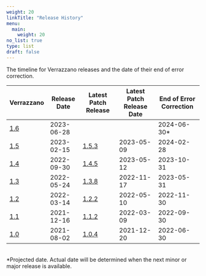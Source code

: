 ```yaml
---
weight: 20
linkTitle: "Release History"
menu:
  main:
    weight: 20
no_list: true
type: list
draft: false
---
```




The timeline for Verrazzano releases and the date of their end of error correction.


| Verrazzano                                                                 | Release Date | Latest Patch Release                                                                 | Latest Patch Release Date | End of Error Correction  |
|----------------------------------------------------------------------------|--------------|--------------------------------------------------------------------------------------|---------------------------|--------------------------|
| [1.6](https://github.com/verrazzano/verrazzano/releases/tag/v1.6.0)        | 2023-06-28   |                                                                                      |                           | 2024-06-30*              |
| [1.5](https://github.com/verrazzano/verrazzano/releases/tag/v1.5.0)        | 2023-02-15   | [1.5.3](https://github.com/verrazzano/verrazzano/releases/tag/v1.5.3)                | 2023-05-09                | 2024-02-28               |
| [1.4](https://github.com/verrazzano/verrazzano/releases/tag/v1.4.0)        | 2022-09-30   | [1.4.5](https://github.com/verrazzano/verrazzano/releases/tag/v1.4.5)                | 2023-05-12                | 2023-10-31               |
| [1.3](https://github.com/verrazzano/verrazzano/releases/tag/v1.3.0)        | 2022-05-24   | [1.3.8](https://github.com/verrazzano/verrazzano/releases/tag/v1.3.8)                | 2022-11-17                | 2023-05-31               |
| [1.2](https://github.com/verrazzano/verrazzano/releases/tag/v1.2.0)        | 2022-03-14   | [1.2.2](https://github.com/verrazzano/verrazzano/releases/tag/v1.2.2)                | 2022-05-10                | 2022-11-30               |
| [1.1](https://github.com/verrazzano/verrazzano/releases/tag/v1.1.0)        | 2021-12-16   | [1.1.2](https://github.com/verrazzano/verrazzano/releases/tag/v1.1.2)                | 2022-03-09                | 2022-09-30               |
| [1.0](https://github.com/verrazzano/verrazzano/releases/tag/v1.0.0)        | 2021-08-02   | [1.0.4](https://github.com/verrazzano/verrazzano/releases/tag/v1.0.4)                | 2021-12-20                | 2022-06-30               |

<br>
*Projected date. Actual date will be determined when the next minor or major release is available.
